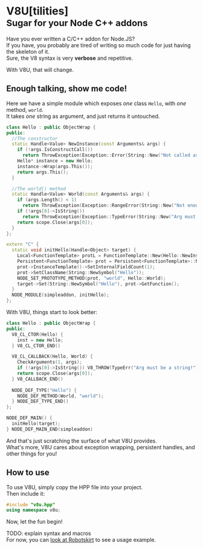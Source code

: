 # V8U[tilities]<br/><small>Sugar for your Node C++ addons</small>

Have you ever written a C/C++ addon for Node.JS?  
If you have, you probably are tired of writing so much
code for just having the skeleton of it.  
Sure, the V8 syntax is very **verbose** and repetitive.

With V8U, that will change.

## Enough talking, show me code!

Here we have a simple module which exposes _one_ class `Hello`, with _one_ method, `world`.  
It takes _one_ string as argument, and just returns it untouched.

```C++
class Hello : public ObjectWrap {
public:
  //The constructor
  static Handle<Value> NewInstance(const Arguments& args) {
    if (!args.IsConstructCall())
      return ThrowException(Exception::Error(String::New("Not called as constructor!")));
    Hello* instance = new Hello;
    instance->Wrap(args.This());
    return args.This();
  }

  //The world() method
  static Handle<Value> World(const Arguments& args) {
    if (args.Length() < 1)
      return ThrowException(Exception::RangeError(String::New("Not enough arguments!")));
    if (!args[0]->IsString())
      return ThrowException(Exception::TypeError(String::New("Arg must be a string!")));
    return scope.Close(args[0]);
  }
};

extern "C" {
  static void initHello(Handle<Object> target) {
    Local<FunctionTemplate> protL = FunctionTemplate::New(Hello::NewInstance);
    Persistent<FunctionTemplate> prot = Persistent<FunctionTemplate>::New(protL);
    prot->InstanceTemplate()->SetInternalFieldCount(1);
    prot->SetClassName(String::NewSymbol("Hello"));
    NODE_SET_PROTOTYPE_METHOD(prot, "world", Hello::World);
    target->Set(String::NewSymbol("Hello"), prot->GetFunction();
  }
  NODE_MODULE(simpleaddon, initHello);
};
```

With V8U, things start to look better:

```C++
class Hello : public ObjectWrap {
public:
  V8_CL_CTOR(Hello) {
    inst = new Hello;
  } V8_CL_CTOR_END()

  V8_CL_CALLBACK(Hello, World) {
    CheckArguments(1, args);
    if (!args[0]->IsString()) V8_THROW(TypeErr("Arg must be a string!"));
    return scope.Close(args[0]);
  } V8_CALLBACK_END()
  
  NODE_DEF_TYPE("Hello") {
    NODE_DEF_METHOD(World, "world");
  } NODE_DEF_TYPE_END()
};

NODE_DEF_MAIN() {
  initHello(target);
} NODE_DEF_MAIN_END(simpleaddon)
```

And that's just scratching the surface of what V8U provides.  
What's more, V8U cares about exception wrapping, persistent handles, and other
things for you!

## How to use

To use V8U, simply copy the HPP file into your project.  
Then include it:

```C++
#include "v8u.hpp"
using namespace v8u;
```

Now, let the fun begin!

TODO: explain syntax and macros  
For now, you can [look at Robotskirt](https://github.com/benmills/robotskirt/blob/unstable/src/robotskirt.cc) to see
a usage example.
